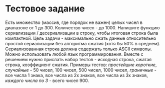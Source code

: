 # Тестовое задание

Есть множество (массив, где порядок не важен) целых чисел в диапазоне от 1 до 300.
Количество чисел - до 1000. Напишите функцию сериализации / десериализации в строку, чтобы итоговая строка была компактной.
Цель задачи - максимально сжать данные относительно простой сериализации без алгоритма сжатия (хотя бы 50% в среднем).
Сериализованная строка должна содержать только ASCII символы. Можно использовать любой язык программирования.
Вместе с решением нужно прислать набор тестов  - исходная строка, сжатая строка, коэффициент сжатия.
Примеры тестов: _простейшие короткие_, _случайные_ - 50 чисел, 100 чисел, 500 чисел, 1000 чисел, _граничные_ - все числа 1 знака, все числа из 2х знаков, все числа из 3х знаков, _каждого числа по 3_ - всего чисел 900.
